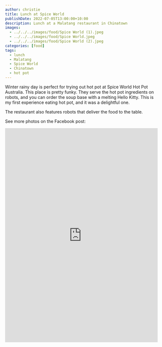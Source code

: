 ```yaml
---
author: christie
title: Lunch at Spice World
publishDate: 2022-07-05T13:00:00+10:00
description: Lunch at a Malatang restaurant in Chinatown
images:
  - ../../../images/food/Spice World (1).jpeg
  - ../../../images/food/Spice World.jpeg
  - ../../../images/food/Spice World (2).jpeg
categories: [food]
tags:
  - lunch
  - Malatang
  - Spice World
  - Chinatown
  - hot pot
---
```


Winter rainy day is perfect for trying out hot pot at Spice World Hot Pot Australia. This place is pretty funky. They serve the hot pot ingredients on robots, and you can order the soup base with a melting Hello Kitty. This is my first experience eating hot pot, and it was a delightful one.

The restaurant also features robots that deliver the food to the table.

See more photos on the Facebook post:

<iframe src="https://www.facebook.com/plugins/post.php?href=https%3A%2F%2Fwww.facebook.com%2Fchris1.tham%2Fposts%2Fpfbid02TJaBtSbNZ6ZmPxDnC3pbUAAEMoR1gWMDFUA67pDtZ6WqEcgfemLMmZtUmBPAtfJMl&show_text=true&width=500" width="500" height="703" style="border:none;overflow:hidden" scrolling="no" frameborder="0" allowfullscreen="true" allow="autoplay; clipboard-write; encrypted-media; picture-in-picture; web-share"></iframe>

